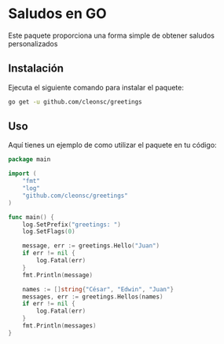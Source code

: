 # Saludos en GO

Este paquete proporciona una forma simple de obtener saludos personalizados

## Instalación
Ejecuta el siguiente comando para instalar el paquete:
```bash
go get -u github.com/cleonsc/greetings
```

## Uso
Aquí tienes un ejemplo de como utilizar el paquete en tu código:

```go
package main

import (
	"fmt"
	"log"
	"github.com/cleonsc/greetings"
)

func main() {
	log.SetPrefix("greetings: ")
	log.SetFlags(0)

	message, err := greetings.Hello("Juan")
	if err != nil {
		log.Fatal(err)
	}
	fmt.Println(message)

	names := []string{"César", "Edwin", "Juan"}
	messages, err := greetings.Hellos(names)
	if err != nil {
		log.Fatal(err)
	}
	fmt.Println(messages)
}
```